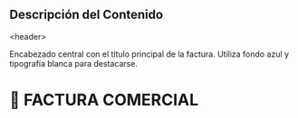 ## Descripción del Contenido

&lt;header&gt;


Encabezado central con el título principal de la factura. Utiliza fondo azul y tipografía blanca para destacarse.

<h1>🧾 FACTURA COMERCIAL</h1>

